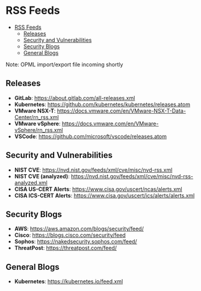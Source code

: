 # RSS Feeds

- [RSS Feeds](#rss-feeds)
  - [Releases](#releases)
  - [Security and Vulnerabilities](#security-and-vulnerabilities)
  - [Security Blogs](#security-blogs)
  - [General Blogs](#general-blogs)

Note: OPML import/export file incoming shortly

## Releases
- **GitLab**: https://about.gitlab.com/all-releases.xml
- **Kubernetes**: https://github.com/kubernetes/kubernetes/releases.atom
- **VMware NSX-T**: https://docs.vmware.com/en/VMware-NSX-T-Data-Center/rn_rss.xml
- **VMware vSphere**: https://docs.vmware.com/en/VMware-vSphere/rn_rss.xml
- **VSCode**: https://github.com/microsoft/vscode/releases.atom


## Security and Vulnerabilities
- **NIST CVE**: https://nvd.nist.gov/feeds/xml/cve/misc/nvd-rss.xml
- **NIST CVE (analyzed)**: https://nvd.nist.gov/feeds/xml/cve/misc/nvd-rss-analyzed.xml
- **CISA US-CERT Alerts**: https://www.cisa.gov/uscert/ncas/alerts.xml
- **CISA ICS-CERT Alerts**: https://www.cisa.gov/uscert/ics/alerts/alerts.xml

## Security Blogs
- **AWS**: https://aws.amazon.com/blogs/security/feed/
- **Cisco**: https://blogs.cisco.com/security/feed
- **Sophos**: https://nakedsecurity.sophos.com/feed/
- **ThreatPost**: https://threatpost.com/feed/

## General Blogs
- **Kubernetes**: https://kubernetes.io/feed.xml
